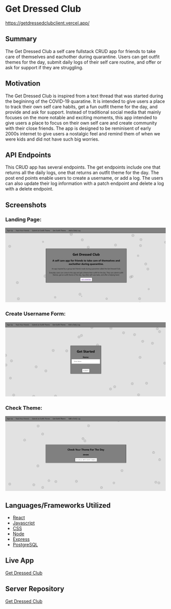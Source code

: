 # Get Dressed Club
https://getdressedclubclient.vercel.app/

## Summary

The Get Dressed Club a self care fullstack CRUD app for friends to take care of themselves and eachother during quarantine. Users can get outfit themes for the day, submit daily logs of their self care routine, and offer or ask for support if they are struggling. 

## Motivation
 
The Get Dressed Club is inspired from a text thread that was started during the begininng of the COVID-19 quaratine. It is intended to give users a place to track their own self care habits, get a fun outfit theme for the day, and provide and ask for support. Instead of traditional social media that mainly focuses on the more notable and exciting moments, this app intended to give users a place to focus on their own self care and create community with their close friends. The app is designed to be reminisent of early 2000s internet to give users a nostalgic feel and remind them of when we were kids and did not have such big worries. 

## API Endpoints
This CRUD app has several endpoints. The get endpoints include one that returns all the daily logs, one that returns an outfit theme for the day. The post end points enable users to create a username, or add a log. The users can also update their log information with a patch endpoint and delete a log with a delete endpoint. 


## Screenshots

### Landing Page:
![Landing Page](/src/screenshots/landingpage.png)
### Create Username Form:
![New Weaver Form](/src/screenshots/getstarted.png)
### Check Theme:
![Project List](/src/screenshots/checktheme.png)

## Languages/Frameworks Utilized

* [React](https://reactjs.org/)
* [Javascript](https://www.javascript.com/)
* [CSS](https://developer.mozilla.org/en-US/docs/Web/CSS/Reference)
* [Node](https://nodejs.org/en/)
* [Express](https://expressjs.com/)
* [PostgreSQL](https://www.postgresql.org/)

## Live App
[Get Dressed Club](https://getdressedclubclient.vercel.app/)

## Server Repository
[Get Dressed Club](https://github.com/rebeccaleighfoster/GetDressedClub-API)